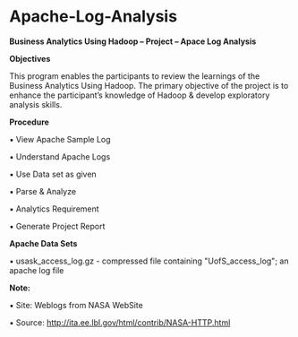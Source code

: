 # Apache-Log-Analysis

**Business Analytics Using Hadoop – Project – Apace Log Analysis**

**Objectives**

This program enables the participants to review the learnings of the Business Analytics Using Hadoop. The primary objective of the project is to enhance the participant’s knowledge of Hadoop & develop exploratory analysis skills.


**Procedure**

▪ View Apache Sample Log

▪ Understand Apache Logs

▪ Use Data set as given

▪ Parse & Analyze

▪ Analytics Requirement

▪ Generate Project Report

**Apache Data Sets**

▪ usask_access_log.gz - compressed file containing "UofS_access_log"; an apache log file


**Note:**

▪ Site: Weblogs from NASA WebSite

▪ Source: http://ita.ee.lbl.gov/html/contrib/NASA-HTTP.html

